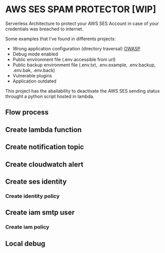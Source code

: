 # AWS SES SPAM PROTECTOR [WIP]

Serverless Architecture to protect your AWS SES Account in case of your credentials was breached to internet.

Some examples that I've found in differents projects:

* Wrong application configuration (directory traversal) [OWASP](https://owasp.org/www-community/attacks/Path_Traversal)
* Debug mode enabled
* Public environment file (.env accessible from url)
* Public backup environment file (.env.txt, .env.example, .env.backup, .env.bak, .env.back)
* Vulnerable plugins
* Application outdated

This project has the abailability to deactivate the AWS SES sending status throught a python script hosted in lambda.

## Flow process

## Create lambda function

## Create notification topic

## Create cloudwatch alert

## Create ses identity

### Create identity policy

## Create iam smtp user

### Create iam policy

## Local debug